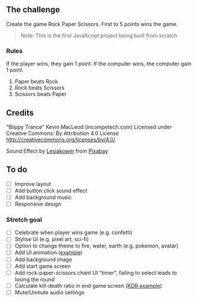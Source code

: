 ## The challenge
Create the game Rock Paper Scissors. First to 5 points wins the game.

> Note: This is the first JavaScript project being built from scratch

### Rules
If the player wins, they gain 1 point. If the computer wins, the computer gain 1 point.

1. Paper beats Rock
2. Rock beats Scissors
3. Scissors beats Paper

## Credits
"Blippy Trance" Kevin MacLeod (incompetech.com)
Licensed under Creative Commons: By Attribution 4.0 License
http://creativecommons.org/licenses/by/4.0/

Sound Effect by <a href="https://pixabay.com/users/lesiakower-25701529/?utm_source=link-attribution&utm_medium=referral&utm_campaign=music&utm_content=145251">Lesiakower</a> from <a href="https://pixabay.com/sound-effects//?utm_source=link-attribution&utm_medium=referral&utm_campaign=music&utm_content=145251">Pixabay</a>

## To do
- [ ] Improve layout
- [ ] Add button click sound effect
- [ ] Add background music
- [ ] Responsive design
### Stretch goal
- [ ] Celebrate when player wins game (e.g. confetti)
- [ ] Stylise UI (e.g. pixel art, sci-fi)
- [ ] Option to change theme to fire, water, earth (e.g. pokemon, avatar)
- [ ] Add UI animation ([example](https://www.artstation.com/artwork/GaN6yN))
- [ ] Add background image
- [ ] Add start game screen
- [ ] Add rock-paper-scissors chant UI "timer", failing to select leads to losing the round
- [ ] Calculate kill-death ratio in end game screen ([KDR example](https://preview.redd.it/whats-everyones-kills-to-death-ratio-like-v0-j9kb6ca347xb1.jpg?width=1080&crop=smart&auto=webp&s=d53763b77bb1f55288bc1b410e915d0c6c32f6c5))
- [ ] Mute/Unmute audio settings
